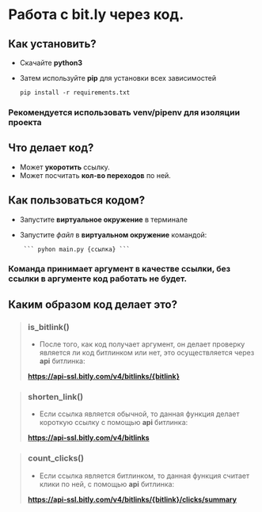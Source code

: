 # Работа с bit.ly через код.
## Как установить?
* Скачайте **python3**
* Затем используйте **pip** для установки всех зависимостей
     
     ``` pip install -r requirements.txt ```

### Рекомендуется использовать venv/pipenv для изоляции проекта

## Что делает код?
* Может **укоротить** ссылку.
* Может посчитать **кол-во переходов** по ней.
## Как пользоваться кодом?
* Запустите **виртуальное окружение** в терминале
* Запустите *файл* в **виртуальном окружение** командой:

       ``` pyhon main.py {ссылка} ```

### Команда принимает аргумент в качестве ссылки, без ссылки в аргументе код работать не будет.
## Каким образом код делает это?

>  ### is_bitlink()
>  * После того, как код получает аргумент, он делает проверку является ли код битлинком или нет, это осуществляется через **api** битлинка:
>
> **https://api-ssl.bitly.com/v4/bitlinks/{bitlink}**

> ### shorten_link()
> * Если ссылка является обычной, то данная функция делает короткую ссылку с помощью **api** битлинка:
> 
> **https://api-ssl.bitly.com/v4/bitlinks**

> ### count_clicks()
> * Если ссылка является битлинком, то данная функция считает клики по ней, с помощью **api** битлинка:
>
> **https://api-ssl.bitly.com/v4/bitlinks/{bitlink}/clicks/summary**
